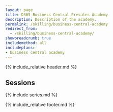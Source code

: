 ```yaml
---
layout: page
title: D365 Business Central Presales Academy
description: Description of the academy.
permalink: /skilling/business-central-academy
redirect_from:
  - /skilling/business-central-academy/
showbreadcrumb: true
includemethod: all
includeplans:
- business central academy
---
```


{% include_relative header.md %}

## Sessions

{% include series.md %}

{% include_relative footer.md %}
